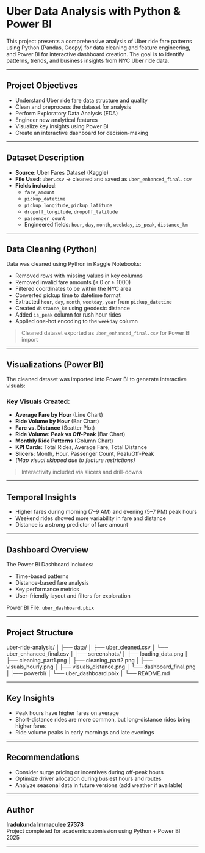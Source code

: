 #  Uber  Data Analysis with Python & Power BI

This project presents a comprehensive analysis of Uber ride fare patterns using Python (Pandas, Geopy) for data cleaning and feature engineering, and Power BI for interactive dashboard creation. The goal is to identify patterns, trends, and business insights from NYC Uber ride data.

---

##  Project Objectives

- Understand Uber ride fare data structure and quality
- Clean and preprocess the dataset for analysis
- Perform Exploratory Data Analysis (EDA)
- Engineer new analytical features
- Visualize key insights using Power BI
- Create an interactive dashboard for decision-making

---

##  Dataset Description

- **Source**: Uber Fares Dataset (Kaggle)
- **File Used**: `uber.csv` → cleaned and saved as `uber_enhanced_final.csv`
- **Fields included**:
  - `fare_amount`
  - `pickup_datetime`
  - `pickup_longitude`, `pickup_latitude`
  - `dropoff_longitude`, `dropoff_latitude`
  - `passenger_count`
  - Engineered fields: `hour`, `day`, `month`, `weekday`, `is_peak`, `distance_km`

---

##  Data Cleaning (Python)

Data was cleaned using Python in Kaggle Notebooks:

- Removed rows with missing values in key columns
- Removed invalid fare amounts (≤ 0 or ≥ 1000)
- Filtered coordinates to be within the NYC area
- Converted pickup time to datetime format
- Extracted `hour`, `day`, `month`, `weekday`, `year` from `pickup_datetime`
- Created `distance_km` using geodesic distance
- Added `is_peak` column for rush hour rides
- Applied one-hot encoding to the `weekday` column

>  Cleaned dataset exported as `uber_enhanced_final.csv` for Power BI import

---

##  Visualizations (Power BI)

The cleaned dataset was imported into Power BI to generate interactive visuals:

### Key Visuals Created:

- **Average Fare by Hour** (Line Chart)
- **Ride Volume by Hour** (Bar Chart)
- **Fare vs. Distance** (Scatter Plot)
- **Ride Volume: Peak vs Off-Peak** (Bar Chart)
- **Monthly Ride Patterns** (Column Chart)
- **KPI Cards**: Total Rides, Average Fare, Total Distance
- **Slicers**: Month, Hour, Passenger Count, Peak/Off-Peak
- *(Map visual skipped due to feature restrictions)*

>  Interactivity included via slicers and drill-downs

---

## Temporal Insights

- Higher fares during morning (7–9 AM) and evening (5–7 PM) peak hours
- Weekend rides showed more variability in fare and distance
- Distance is a strong predictor of fare amount

---

## Dashboard Overview

The Power BI Dashboard includes:
- Time-based patterns
- Distance-based fare analysis
- Key performance metrics
- User-friendly layout and filters for exploration

Power BI File: `uber_dashboard.pbix`

---

##  Project Structure
uber-ride-analysis/
│
├── data/
│ ├── uber_cleaned.csv
│ └── uber_enhanced_final.csv
│
├── screenshots/
│ ├── loading_data.png
│ ├── cleaning_part1.png
│ ├── cleaning_part2.png
│ ├── visuals_hourly.png
│ ├── visuals_distance.png
│ └── dashboard_final.png
│
├── powerbi/
│ └── uber_dashboard.pbix
│
└── README.md

---

## Key Insights

- Peak hours have higher fares on average
- Short-distance rides are more common, but long-distance rides bring higher fares
- Ride volume peaks in early mornings and late evenings

---

##  Recommendations

- Consider surge pricing or incentives during off-peak hours
- Optimize driver allocation during busiest hours and routes
- Analyze seasonal data in future versions (add weather if available)

---

##  Author

**Iradukunda Immaculee  27378**  
Project completed for academic submission using Python + Power BI  
2025

---


